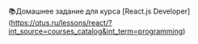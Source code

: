   📚Домашнее задание для курса [React.js Developer] (https://otus.ru/lessons/react/?int_source=courses_catalog&int_term=programming)
